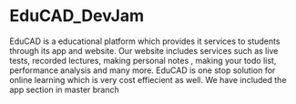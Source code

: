 # EduCAD_DevJam
EduCAD is a educational platform which provides it services to students through its app and website. Our website includes services such as live tests, recorded lectures, making personal notes , making your todo list, performance analysis and many more.
EduCAD is one stop solution for online learning which is very cost effiecient as well.
We have included the app section in master branch
